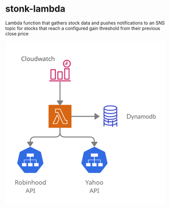 # stonk-lambda

Lambda function that gathers stock data and pushes notifications to an SNS topic for stocks that reach a configured gain threshold from their previous close price

![diagram](docs/diagram.png)